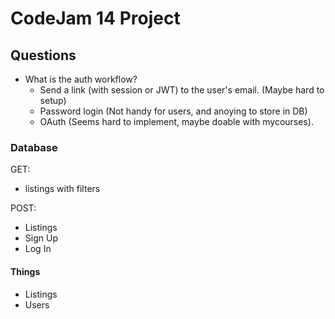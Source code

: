 # CodeJam 14 Project


## Questions
- What is the auth workflow?
    - Send a link (with session or JWT) to the user's email. (Maybe hard to setup)
    - Password login (Not handy for users, and anoying to store in DB)
    - OAuth (Seems hard to implement, maybe doable with mycourses).


### Database

GET:
 - listings with filters

 POST:
 - Listings
 - Sign Up
 - Log In


#### Things
- Listings
- Users
